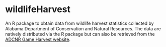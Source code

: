 wildlifeHarvest
====

An R package to obtain data from wildlife harvest statistics collected by Alabama Department of Conservation and Natural Resources. The data are natively distributed via the R package but can also be retrieved from the [ADCNR Game Harvest website](https://game.dcnr.alabama.gov/).
